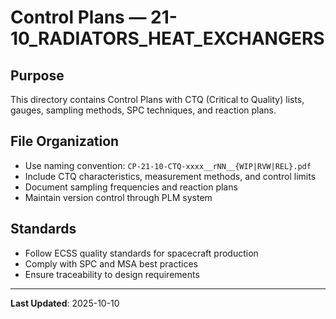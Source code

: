 # Control Plans — 21-10_RADIATORS_HEAT_EXCHANGERS

## Purpose

This directory contains Control Plans with CTQ (Critical to Quality) lists, gauges, sampling methods, SPC techniques, and reaction plans.

## File Organization

- Use naming convention: `CP-21-10-CTQ-xxxx__rNN__{WIP|RVW|REL}.pdf`
- Include CTQ characteristics, measurement methods, and control limits
- Document sampling frequencies and reaction plans
- Maintain version control through PLM system

## Standards

- Follow ECSS quality standards for spacecraft production
- Comply with SPC and MSA best practices
- Ensure traceability to design requirements

---

**Last Updated**: 2025-10-10

